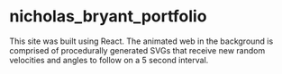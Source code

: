 # nicholas_bryant_portfolio

This site was built using React.  The animated web in the background is comprised of procedurally generated SVGs that receive new random velocities and angles to follow on a 5 second interval.
